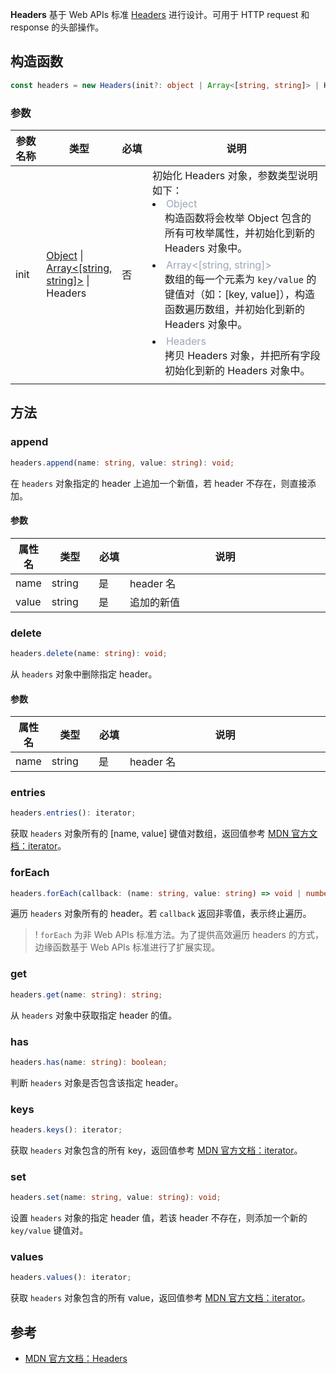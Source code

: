 **Headers** 基于 Web APIs 标准 [Headers](https://developer.mozilla.org/en-US/docs/Web/API/Headers) 进行设计。可用于 HTTP request 和 response 的头部操作。

## 构造函数

```typescript
const headers = new Headers(init?: object | Array<[string, string]> | Headers);
```

### 参数
<table>
  <thead>
    <tr>
      <th width="10%">参数名称</th>
      <th width="20%">类型</th>
      <th width="10%">必填</th>
      <th width="60%">说明</th>
    </tr>
  </thead>
  <tbody>
    <tr>
      <td>init</td>
      <td>
        <a href="https://developer.mozilla.org/en-US/docs/Web/JavaScript/Reference/Global_Objects/Object">Object</a> | </br>
        <a href="https://developer.mozilla.org/en-US/docs/Web/JavaScript/Reference/Global_Objects/Array">Array&lt;[string, string]&gt;</a> | </br>
        Headers
      </td>
      <td>否</td>
      <td>
        初始化 Headers 对象，参数类型说明如下：<br/>
        <li>
          <font color="#9ba6b7">Object</font><br/>
          <div style="padding-left: 20px;padding-bottom: 6px">
            构造函数将会枚举 Object 包含的所有可枚举属性，并初始化到新的 Headers 对象中。
          </div> 
        </li>
        <li>
          <font color="#9ba6b7">Array&lt;[string, string]&gt;</font><br/>
          <div style="padding-left: 20px;padding-bottom: 6px">
            数组的每一个元素为 <code>key/value</code> 的键值对（如：[key, value]），构造函数遍历数组，并初始化到新的 Headers 对象中。
          </div> 
        </li>
        <li>
          <font color="#9ba6b7">Headers</font><br/>
          <div style="padding-left: 20px;padding-bottom: 6px">
            拷贝 Headers 对象，并把所有字段初始化到新的 Headers 对象中。
          </div> 
        </li>
      </td>
    </tr>
  </tbody>
</table>

## 方法
### append

```typescript
headers.append(name: string, value: string): void;
```

在 `headers` 对象指定的 header 上追加一个新值，若 header 不存在，则直接添加。

#### 参数
<table>
	<thead>
		<tr>
			<th width="10%">属性名</th>
			<th width="15%">类型</th>
			<th width="10%">必填</th>
			<th width="65%">说明</th>
	</tr>
	</thead>
	<tbody>
		<tr>
			<td>name</td>
			<td>string</td>
			<td>是</td>
			<td>header 名</td>
		</tr>
    <tr>
			<td>value</td>
			<td>string</td>
			<td>是</td>
			<td>追加的新值</td>
		</tr>
	</tbody>
</table>

### delete
```typescript
headers.delete(name: string): void;
```

从 `headers` 对象中删除指定 header。

#### 参数
<table>
	<thead>
		<tr>
			<th width="10%">属性名</th>
			<th width="15%">类型</th>
			<th width="10%">必填</th>
			<th width="65%">说明</th>
	</tr>
	</thead>
	<tbody>
		<tr>
			<td>name</td>
			<td>string</td>
			<td>是</td>
			<td>header 名</td>
		</tr>
	</tbody>
</table>


### entries
```typescript
headers.entries(): iterator;
```

获取 `headers` 对象所有的 [name, value] 键值对数组，返回值参考 [MDN 官方文档：iterator](https://developer.mozilla.org/en-US/docs/Web/JavaScript/Reference/Iteration_protocols)。

### forEach
```typescript
headers.forEach(callback: (name: string, value: string) => void | number): void;
```

遍历 `headers` 对象所有的 header。若 `callback` 返回非零值，表示终止遍历。

>! `forEach` 为非 Web APIs 标准方法。为了提供高效遍历 headers 的方式，边缘函数基于 Web APIs 标准进行了扩展实现。

### get
```typescript
headers.get(name: string): string;
```

从 `headers` 对象中获取指定 header 的值。

### has
```typescript
headers.has(name: string): boolean;
```
判断 `headers` 对象是否包含该指定 header。

### keys
```typescript
headers.keys(): iterator;
```

获取 `headers` 对象包含的所有 key，返回值参考 [MDN 官方文档：iterator](https://developer.mozilla.org/en-US/docs/Web/JavaScript/Reference/Iteration_protocols)。

### set
```typescript
headers.set(name: string, value: string): void;
```
设置 `headers` 对象的指定 header 值，若该 header 不存在，则添加一个新的 <code>key/value</code> 键值对。

### values
```typescript
headers.values(): iterator;
```
获取 `headers` 对象包含的所有 value，返回值参考 [MDN 官方文档：iterator](https://developer.mozilla.org/en-US/docs/Web/JavaScript/Reference/Iteration_protocols)。


## 参考
- [MDN 官方文档：Headers](https://developer.mozilla.org/en-US/docs/Web/API/Headers)
